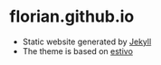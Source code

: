 # florian.github.io

- Static website generated by [Jekyll](https://jekyllrb.com)
- The theme is based on [estivo](https://github.com/fffabs/estivo)
